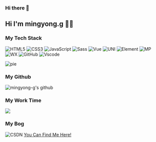 ### Hi there 👋

<!--
**mingyong-g/mingyong-g** is a ✨ _special_ ✨ repository because its `README.md` (this file) appears on your GitHub profile.

Here are some ideas to get you started:

- 🔭 I’m currently working on ...
- 🌱 I’m currently learning ...
- 👯 I’m looking to collaborate on ...
- 🤔 I’m looking for help with ...
- 💬 Ask me about ...
- 📫 How to reach me: ...
- 😄 Pronouns: ...
- ⚡ Fun fact: ...
-->

##  Hi I'm mingyong.g 🐱‍🏍
### My Tech Stack
![HTML5](https://img.shields.io/badge/-HTML5-%23E44D27?style=flat&logo=html5&logoColor=ffffff)
![CSS3](https://img.shields.io/badge/-CSS3-%231572B6?style=flat&logo=css3)
![JavaScript](https://img.shields.io/badge/-JavaScript-%23F7DF1C?style=flat&logo=javascript&logoColor=000000&labelColor=%23F7DF1C&color=%23FFCE5A)
![Sass](https://img.shields.io/badge/-Sass-%23CC6699?style=flat&logo=sass&logoColor=ffffff)
![Vue](https://img.shields.io/badge/-Vue-%lightgreen?style=flat&logo=v&logoColor=fff)
![UNI](https://img.shields.io/badge/-uni--app-green)
![Element](https://img.shields.io/badge/Element%20UI-2.13.2-%23409EFF)
![MP](https://img.shields.io/badge/wx-wx--miniprogram-brightgreen)
![WX](https://img.shields.io/badge/wx-%20WeChat%20Public%20H5-blueviolet)
![GitHub](https://img.shields.io/badge/-GitHub-181717?style=flat&logo=github)
![Vscode](https://img.shields.io/badge/-VSCode-blue?style=flat&logo=visual-studio-code&logoColor=fff)

![pie](https://wakatime.com/share/@5275e8f7-40af-4a33-b6cb-574aef2af262/443ada91-4d9b-4b42-ac0e-467499d20006.png)
### My Github 
![mingyong-g's github](https://github-readme-stats.vercel.app/api?username=mingyong-g&show_icons=true&hide_border=true)

### My Work Time
![](https://wakatime.com/share/@5275e8f7-40af-4a33-b6cb-574aef2af262/a37a7ad0-2ef8-440c-8d93-654d3ef8a3b3.png)

### My Bog 
![CSDN](https://img.shields.io/badge/-CSDN-red)
[You Can Find Me Here!](https://blog.csdn.net/weixin_44670973)
